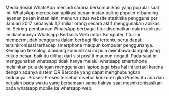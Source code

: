 Media Sosial WhatsApp menjadi sarana berkomunikasi yang popular saat ini. WhatsApp
merupakan aplikasi pesan instan paling populer dibanding layanan pesan instan lain, menurut situs 
website statitiska pengguna per Januari 2017 sebanyak 1,2 miliar orang secara aktif menggunakan 
aplikasi ini. Seiring pembaruan WhatsApp berbagai fitur disematkan dalam aplikasi ini diantaranya 
Whatsapp Berbasis Web untuk Komputer, fitur ini mempermudah pengguna dalam berbagi file 
tertentu serta dapat tersinkronisasi terhadap smartphone maupun komputer penggunanya. Kemajuan 
teknologi dibidang komunikasi ini pula membawa dampak yang cukup besar, baik itu dilihat dari sisi 
positif maupun negatif. Pada saat ini menggunakan whatsapp tidak hanya melalui whatsapp 
smartphone melainkan pula dengan menggunakan laptop juga bisa hal ini terjadi karena dengan 
adanya sistem QR Barcode yang dapat menghubungkan keduanya..Proses-Proses tersebut disebut 
konkuren jika Proses itu ada dan berjalan pada waktu yang bersamaan sama halnya saat 
mesinkronisasikan pada whatsapp mobile ke whatsapp web.
